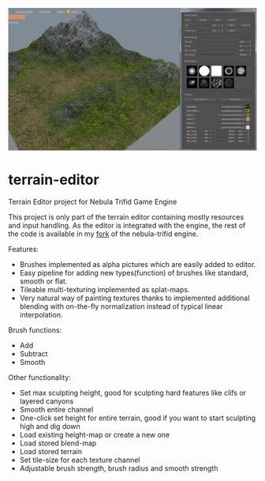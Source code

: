 ![](https://github.com/marwac-9/terrain-editor/blob/master/terraineditor.png?raw=true)

# terrain-editor
Terrain Editor project for Nebula Trifid Game Engine

This project is only part of the terrain editor containing mostly resources and input handling. As the editor is integrated with the engine, the rest of the code is available in my [fork](https://github.com/NebulaTerrain/nebula-trifid/tree/terrain-editor) of the nebula-trifid engine.

Features:
* Brushes implemented as alpha pictures which are easily added to editor.
* Easy pipeline for adding new types(function) of brushes like standard, smooth or flat.
* Tileable multi-texturing implemented as splat-maps.
* Very natural way of painting textures thanks to implemented additional blending with on-the-fly normalization instead of typical linear interpolation.

Brush functions:
* Add
* Subtract
* Smooth

Other functionality:
* Set max sculpting height, good for sculpting hard features like clifs or layered canyons
* Smooth entire channel
* One-click set height for entire terrain, good if you want to start sculpting high and dig down
* Load existing height-map or create a new one
* Load stored blend-map
* Load stored terrain
* Set tile-size for each texture channel
* Adjustable brush strength, brush radius and smooth strength
